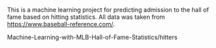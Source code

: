 This is a machine learning project for predicting admission to the hall of fame based on hitting statistics. All data was taken from https://www.baseball-reference.com/.

Machine-Learning-with-MLB-Hall-of-Fame-Statistics/hitters
